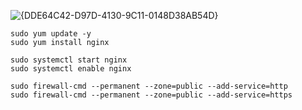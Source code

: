 ![{DDE64C42-D97D-4130-9C11-0148D38AB54D}](https://github.com/user-attachments/assets/7cafa874-7be0-4e0c-a2da-6c15f8102989)
```
sudo yum update -y
sudo yum install nginx

sudo systemctl start nginx
sudo systemctl enable nginx

sudo firewall-cmd --permanent --zone=public --add-service=http
sudo firewall-cmd --permanent --zone=public --add-service=https
```
